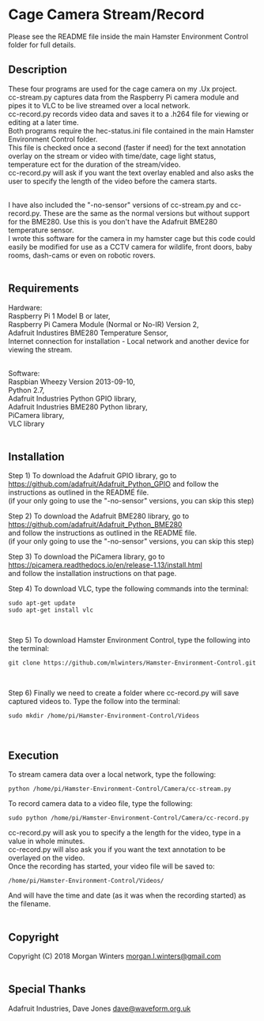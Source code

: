 # Cage Camera Stream/Record

Please see the README file inside the main Hamster Environment Control folder for full details.

## Description

These four programs are used for the cage camera on my .Ux project.<br/>
cc-stream.py captures data from the Raspberry Pi camera module and pipes it to VLC to be live streamed over a local network.<br/>
cc-record.py records video data and saves it to a .h264 file for viewing or editing at a later time.<br/>
Both programs require the hec-status.ini file contained in the main Hamster Environment Control folder. <br/>
This file is checked once a second (faster if need) for the text annotation overlay on the stream or video with time/date, cage light status, temperature ect for the duration of the stream/video.<br/>
cc-record.py will ask if you want the text overlay enabled and also asks the user to specify the length of the video before the camera starts.<br/><br/>

I have also included the "-no-sensor" versions of cc-stream.py and cc-record.py. These are the same as the normal versions but without support for the BME280. Use this is you don't have the Adafruit BME280 temperature sensor.<br/>
I wrote this software for the camera in my hamster cage but this code could easily be modified for use as a CCTV camera for wildlife, front doors, baby rooms, dash-cams or even on robotic rovers.<br/><br/>


## Requirements

Hardware:<br/>
Raspberry Pi 1 Model B or later,<br/>
Raspberry Pi Camera Module (Normal or No-IR) Version 2,<br/>
Adafruit Industires BME280 Temperature Sensor,<br/>
Internet connection for installation - Local network and another device for viewing the stream.<br/><br/>

Software:<br/>
Raspbian Wheezy Version 2013-09-10,<br/>
Python 2.7,<br/>
Adafruit Industries Python GPIO library,<br/>
Adafruit Industries BME280 Python library,<br/>
PiCamera library,<br/>
VLC library<br/><br/>


## Installation

Step 1) To download the Adafruit GPIO library, go to https://github.com/adafruit/Adafruit_Python_GPIO
and follow the instructions as outlined in the README file.<br/>
(if your only going to use the "-no-sensor" versions, you can skip this step)<br/>

Step 2) To download the Adafruit BME280 library, go to https://github.com/adafruit/Adafruit_Python_BME280 <br/>
and follow the instructions as outlined in the README file.<br/>
(if your only going to use the "-no-sensor" versions, you can skip this step)<br/>

Step 3) To download the PiCamera library, go to https://picamera.readthedocs.io/en/release-1.13/install.html <br/>
and follow the installation instructions on that page.<br/>

Step 4) To download VLC, type the following commands into the terminal:
```
sudo apt-get update
sudo apt-get install vlc
```
<br/>

Step 5) To download Hamster Environment Control, type the following into the terminal:
```
git clone https://github.com/mlwinters/Hamster-Environment-Control.git
```
<br/>

Step 6) Finally we need to create a folder where cc-record.py will save captured videos to.
Type the follow into the terminal:
```
sudo mkdir /home/pi/Hamster-Environment-Control/Videos
```
<br/>

## Execution

To stream camera data over a local network, type the following:
```
python /home/pi/Hamster-Environment-Control/Camera/cc-stream.py
```

To record camera data to a video file, type the following:
```
sudo python /home/pi/Hamster-Environment-Control/Camera/cc-record.py
```
cc-record.py will ask you to specify a the length for the video, type in a value in whole minutes.<br/>
cc-record.py will also ask you if you want the text annotation to be overlayed on the video. <br/>
Once the recording has started, your video file will be saved to:
```
/home/pi/Hamster-Environment-Control/Videos/
````
And will have the time and date (as it was when the recording started) as the filename.<br/><br/>


## Copyright

Copyright (C) 2018 Morgan Winters <morgan.l.winters@gmail.com><br/><br/>


## Special Thanks

Adafruit Industries, Dave Jones <dave@waveform.org.uk><br/>
